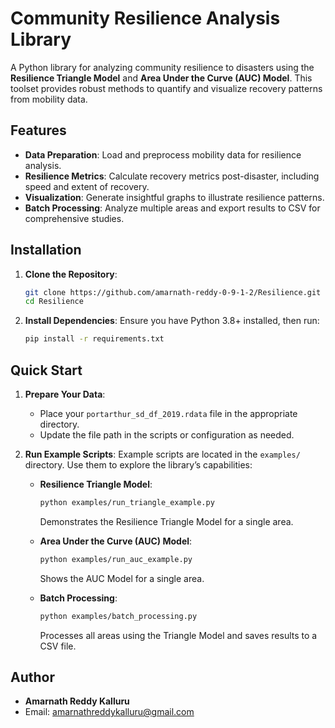 # Community Resilience Analysis Library

A Python library for analyzing community resilience to disasters using the **Resilience Triangle Model** and **Area Under the Curve (AUC) Model**. This toolset provides robust methods to quantify and visualize recovery patterns from mobility data.

## Features

- **Data Preparation**: Load and preprocess mobility data for resilience analysis.
- **Resilience Metrics**: Calculate recovery metrics post-disaster, including speed and extent of recovery.
- **Visualization**: Generate insightful graphs to illustrate resilience patterns.
- **Batch Processing**: Analyze multiple areas and export results to CSV for comprehensive studies.

## Installation

1. **Clone the Repository**:
   ```bash
   git clone https://github.com/amarnath-reddy-0-9-1-2/Resilience.git
   cd Resilience
   ```

2. **Install Dependencies**:
   Ensure you have Python 3.8+ installed, then run:
   ```bash
   pip install -r requirements.txt
   ```

## Quick Start

1. **Prepare Your Data**:
   - Place your `portarthur_sd_df_2019.rdata` file in the appropriate directory.
   - Update the file path in the scripts or configuration as needed.

2. **Run Example Scripts**:
   Example scripts are located in the `examples/` directory. Use them to explore the library’s capabilities:

   - **Resilience Triangle Model**:
     ```bash
     python examples/run_triangle_example.py
     ```
     Demonstrates the Resilience Triangle Model for a single area.

   - **Area Under the Curve (AUC) Model**:
     ```bash
     python examples/run_auc_example.py
     ```
     Shows the AUC Model for a single area.

   - **Batch Processing**:
     ```bash
     python examples/batch_processing.py
     ```
     Processes all areas using the Triangle Model and saves results to a CSV file.

## Author
- **Amarnath Reddy Kalluru**
- Email: [amarnathreddykalluru@gmail.com](mailto:amarnathreddykalluru@gmail.com)